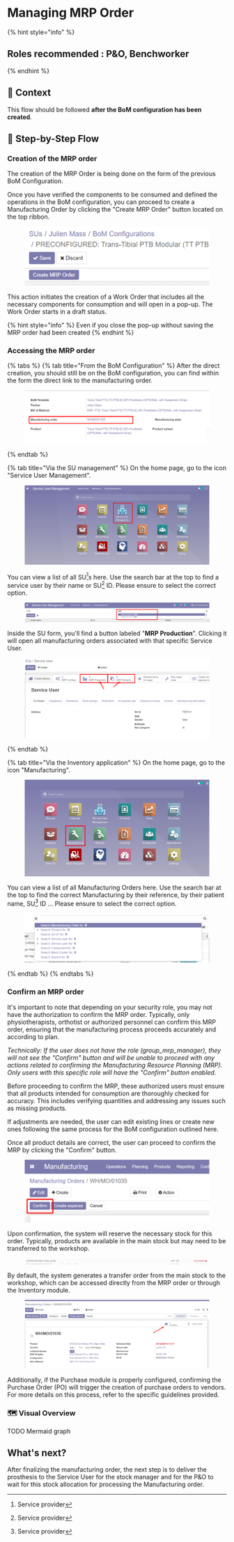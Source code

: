 # Managing MRP Order

{% hint style="info" %}
## Roles recommended :  P\&O, Benchworker
{% endhint %}

## **🧭** Context&#x20;

This flow should be followed **after the BoM configuration has been created**. &#x20;

## 🔄 Step-by-Step Flow&#x20;

### Creation of the MRP order

The creation of the MRP Order is being done on the form of the previous BoM Configuration.&#x20;

Once you have verified the components to be consumed and defined the operations in the BoM configuration, you can proceed to create a Manufacturing Order by clicking the "Create MRP Order" button located on the top ribbon.

<figure><img src="../../../.gitbook/assets/image (10) (1) (1).png" alt=""><figcaption></figcaption></figure>

This action initiates the creation of a Work Order that includes all the necessary components for consumption and will open in a pop-up. The Work Order starts in a draft status.

{% hint style="info" %}
Even if you close the pop-up without saving the MRP order had been created
{% endhint %}

### Accessing the MRP order

{% tabs %}
{% tab title="From the BoM Configuration" %}
After the direct creation, you should still be on the BoM configuration, you can find within the form the direct link to the manufacturing order.

<figure><img src="../../../.gitbook/assets/image (11) (1) (1).png" alt=""><figcaption></figcaption></figure>

&#x20;
{% endtab %}

{% tab title="Via the SU management" %}
On the home page, go to the icon "Service User Management".

<figure><img src="../../../.gitbook/assets/image (160).png" alt=""><figcaption></figcaption></figure>

You can view a list of all SU[^1]s here. Use the search bar at the top to find a service user by their name or SU[^1] ID. Please ensure to select the correct option.

<figure><img src="../../../.gitbook/assets/image (161).png" alt=""><figcaption></figcaption></figure>

Inside the SU form, you'll find a button labeled "**MRP Production**". Clicking it will open all manufacturing orders associated with that specific Service User.

<figure><img src="../../../.gitbook/assets/image (2) (1) (2) (1).png" alt=""><figcaption></figcaption></figure>


{% endtab %}

{% tab title="Via the Inventory application" %}
On the home page, go to the icon "Manufacturing".

<figure><img src="../../../.gitbook/assets/image (7) (2) (1).png" alt=""><figcaption></figcaption></figure>

You can view a list of all Manufacturing Orders here. Use the search bar at the top to find the correct Manufacturing by their reference, by their patient name, SU[^1] ID ... Please ensure to select the correct option.

<figure><img src="../../../.gitbook/assets/image (8) (2).png" alt=""><figcaption></figcaption></figure>
{% endtab %}
{% endtabs %}

### Confirm an MRP order

It's important to note that depending on your security role, you may not have the authorization to confirm the MRP order. Typically, only physiotherapists, orthotist or authorized personnel can confirm this MRP order, ensuring that the manufacturing process proceeds accurately and according to plan.

_Technically: If the user does not have the role (group\_mrp\_manager), they will not see the "Confirm" button and will be unable to proceed with any actions related to confirming the Manufacturing Resource Planning (MRP). Only users with this specific role will have the "Confirm" button enabled._

Before proceeding to confirm the MRP, these authorized users must ensure that all products intended for consumption are thoroughly checked for accuracy. This includes verifying quantities and addressing any issues such as missing products.

&#x20;If adjustments are needed, the user can edit existing lines or create new ones following the same process for the BoM configuration outlined here.

Once all product details are correct, the user can proceed to confirm the MRP by clicking the "Confirm" button.

<figure><img src="../../../.gitbook/assets/image (42).png" alt=""><figcaption></figcaption></figure>

Upon confirmation, the system will reserve the necessary stock for this order. Typically, products are available in the main stock but may need to be transferred to the workshop.

<figure><img src="../../../.gitbook/assets/image (43).png" alt=""><figcaption></figcaption></figure>

By default, the system generates a transfer order from the main stock to the workshop, which can be accessed directly from the MRP order or through the Inventory module.

<figure><img src="../../../.gitbook/assets/image (44).png" alt=""><figcaption></figcaption></figure>

Additionally, if the Purchase module is properly configured, confirming the Purchase Order (PO) will trigger the creation of purchase orders to vendors. For more details on this process, refer to the specific guidelines provided.

### 🗺️ Visual Overview&#x20;

TODO Mermaid graph

## What's next?&#x20;

After finalizing the manufacturing order, the next step is to deliver the prosthesis to the Service User for the stock manager and for the P\&O to wait for this stock allocation for processing the Manufacturing order.

[^1]: Service provider
